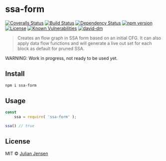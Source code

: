 # ssa-form

[![Coveralls Status][coveralls-image]][coveralls-url]
[![Build Status][travis-image]][travis-url]
[![Dependency Status][depstat-image]][depstat-url]
[![npm version][npm-image]][npm-url]
[![License][license-image]][license-url]
[![Known Vulnerabilities][snyk-image]][snyk-url]
[![david-dm][david-dm-image]][david-dm-url]

> Creates an flow graph in SSA form based on an initial CFG. It can also apply data flow functions and will generate a live out set for each block as default for pruned SSA.

WARNING: Work in progress, not ready to be used yet.

## Install

```sh
npm i ssa-form
```

## Usage

```js
const 
    ssa = require( 'ssa-form' );

ssa() // true
```

## License

MIT © [Julian Jensen](https://github.com/julianjensen/ssa-form)

[coveralls-url]: https://coveralls.io/github/julianjensen/ssa-form?branch=master
[coveralls-image]: https://coveralls.io/repos/github/julianjensen/ssa-form/badge.svg?branch=master

[travis-url]: https://travis-ci.org/julianjensen/ssa-form
[travis-image]: http://img.shields.io/travis/julianjensen/ssa-form.svg

[depstat-url]: https://gemnasium.com/github.com/julianjensen/ssa-form
[depstat-image]: https://gemnasium.com/badges/github.com/julianjensen/ssa-form.svg

[npm-url]: https://badge.fury.io/js/ssa-form
[npm-image]: https://badge.fury.io/js/ssa-form.svg

[license-url]: https://github.com/julianjensen/ssa-form/blob/master/LICENSE
[license-image]: https://img.shields.io/badge/license-MIT-brightgreen.svg

[snyk-url]: https://snyk.io/test/github/julianjensen/ssa-form
[snyk-image]: https://snyk.io/test/github/julianjensen/ssa-form/badge.svg

[david-dm-url]: https://david-dm.org/julianjensen/ssa-form
[david-dm-image]: https://david-dm.org/julianjensen/ssa-form.svg

